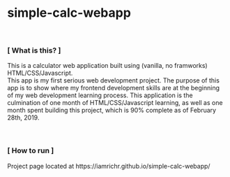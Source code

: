 # simple-calc-webapp
<br />
<h3>[  What is this?  ]</h3>
This is a calculator web application built using (vanilla, no framworks) HTML/CSS/Javascript.
<br />
This app is my first serious web development project.  The purpose of this app is to show where my frontend development skills are at the beginning of my web development learning process.  This application is the culmination of one month of HTML/CSS/Javascript learning, as well as one month spent building this project, which is 90% complete as of February 28th, 2019.
<br />
<br />
<br />
<h3>[  How to run  ]</h3>
  <p>Project page located at https://iamrichr.github.io/simple-calc-webapp/</p>
<br />
<br />
